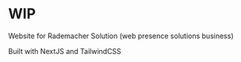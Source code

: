 # WIP

Website for Rademacher Solution (web presence solutions business)

Built with NextJS and TailwindCSS
